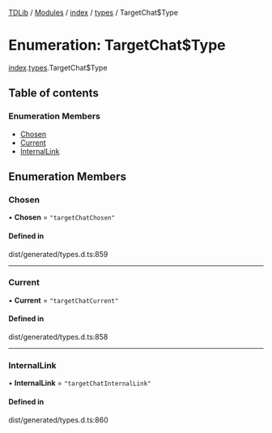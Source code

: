 [TDLib](../README.md) / [Modules](../modules.md) / [index](../modules/index.md) / [types](../modules/index.types.md) / TargetChat$Type

# Enumeration: TargetChat$Type

[index](../modules/index.md).[types](../modules/index.types.md).TargetChat$Type

## Table of contents

### Enumeration Members

- [Chosen](index.types.TargetChat_Type.md#chosen)
- [Current](index.types.TargetChat_Type.md#current)
- [InternalLink](index.types.TargetChat_Type.md#internallink)

## Enumeration Members

### Chosen

• **Chosen** = ``"targetChatChosen"``

#### Defined in

dist/generated/types.d.ts:859

___

### Current

• **Current** = ``"targetChatCurrent"``

#### Defined in

dist/generated/types.d.ts:858

___

### InternalLink

• **InternalLink** = ``"targetChatInternalLink"``

#### Defined in

dist/generated/types.d.ts:860
